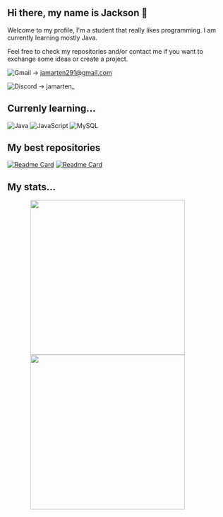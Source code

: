 ## Hi there, my name is Jackson 👋

Welcome to my profile, I'm a student that really likes programming. I am currently learning mostly Java.

Feel free to check my repositories and/or contact me if you want to exchange some ideas or create a project.

![Gmail](https://img.icons8.com/ios-filled/20/D14836/gmail-new.png) -> jamarten291@gmail.com

![Discord](https://img.icons8.com/ios-filled/20/5865F2/discord-logo.png) -> jamarten_


## Currenly learning...
![Java](https://img.shields.io/badge/Java-17-blue?style=for-the-badge&logo=openjdk&logoColor=white)
![JavaScript](https://img.shields.io/badge/JavaScript-ES6-yellow?style=for-the-badge&logo=javascript&logoColor=black)
![MySQL](https://img.shields.io/badge/MySQL-8.0-blue?style=for-the-badge&logo=mysql&logoColor=white)


## My best repositories
[![Readme Card](https://github-readme-stats.vercel.app/api/pin/?username=jamarten291&repo=Konata-Minecraft-Assistant&theme=tokyonight)](https://github.com/jamarten291/javascript-stuff)
[![Readme Card](https://github-readme-stats.vercel.app/api/pin/?username=jamarten291&repo=1-dam-java-projects&theme=tokyonight)](https://github.com/jamarten291/1-dam-java-projects)


## My stats...
<div style="
      width: 400px;
      display: block;
      margin-left: auto;
      margin-right: auto;
    ">
  <a href="https://github.com/anuraghazra/convoychat">
    <img height=350 align="center" src="https://github-readme-stats.vercel.app/api/top-langs/?username=jamarten291&size_weight=0.5&count_weight=0.5&layout=pie&theme=radical" />
    <img width="350" align="center" src="https://github-readme-stats.vercel.app/api?username=jamarten291&show_icons=true&include_all_commits=true&hide_border=true&number_format=long&show=reviews,prs_merged,prs_merged_percentage&theme=radical" />
    <br>
  </a>
</div>
